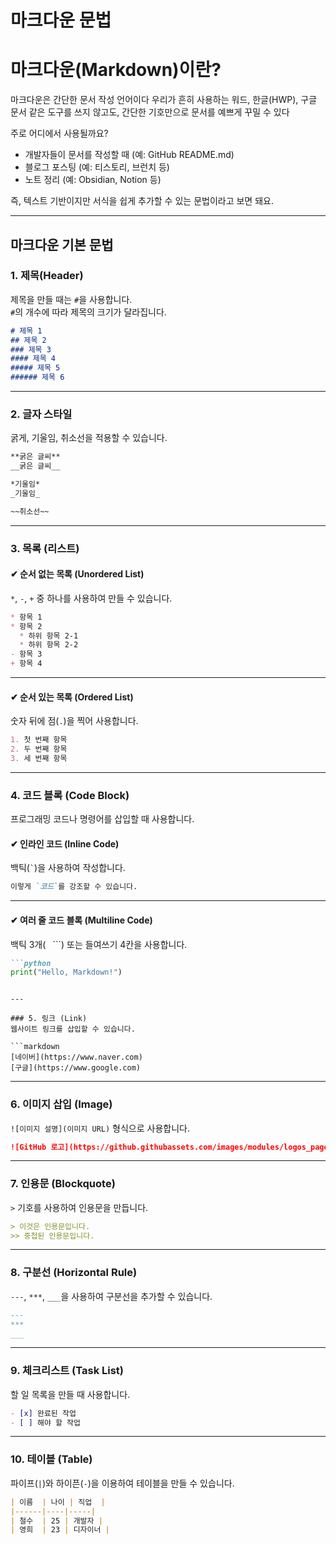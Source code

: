 # 마크다운 문법

# 마크다운(Markdown)이란?

마크다운은 간단한 문서 작성 언어이다
우리가 흔히 사용하는 워드, 한글(HWP), 구글 문서 같은 도구를 쓰지 않고도, 간단한 기호만으로 문서를 예쁘게 꾸밀 수 있다

주로 어디에서 사용될까요?

- 개발자들이 문서를 작성할 때 (예: GitHub README.md)
- 블로그 포스팅 (예: 티스토리, 브런치 등)
- 노트 정리 (예: Obsidian, Notion 등)

즉, 텍스트 기반이지만 서식을 쉽게 추가할 수 있는 문법이라고 보면 돼요.

---

## 마크다운 기본 문법  

### 1. 제목(Header)
제목을 만들 때는 `#`을 사용합니다.  
`#`의 개수에 따라 제목의 크기가 달라집니다.  

```markdown
# 제목 1
## 제목 2
### 제목 3
#### 제목 4
##### 제목 5
###### 제목 6
```

---

### 2. 글자 스타일
굵게, 기울임, 취소선을 적용할 수 있습니다.  

```markdown
**굵은 글씨**
__굵은 글씨__

*기울임*
_기울임_

~~취소선~~
```

---

### 3. 목록 (리스트)
#### ✔ 순서 없는 목록 (Unordered List)
`*`, `-`, `+` 중 하나를 사용하여 만들 수 있습니다.  

```markdown
* 항목 1
* 항목 2
  * 하위 항목 2-1
  * 하위 항목 2-2
- 항목 3
+ 항목 4
```

----

#### ✔ 순서 있는 목록 (Ordered List)
숫자 뒤에 점(`.`)을 찍어 사용합니다.  

```markdown
1. 첫 번째 항목
2. 두 번째 항목
3. 세 번째 항목
```  

---

### 4. 코드 블록 (Code Block)
프로그래밍 코드나 명령어를 삽입할 때 사용합니다.  

#### ✔ 인라인 코드 (Inline Code)
백틱(``` ` ```)을 사용하여 작성합니다.  

```markdown
이렇게 `코드`를 강조할 수 있습니다.
```

----

#### ✔ 여러 줄 코드 블록 (Multiline Code)
백틱 3개(``` ``` ```) 또는 들여쓰기 4칸을 사용합니다.  

```markdown
```python
print("Hello, Markdown!")
```
```

---

### 5. 링크 (Link)
웹사이트 링크를 삽입할 수 있습니다.  

```markdown
[네이버](https://www.naver.com)
[구글](https://www.google.com)
```

---

### 6. 이미지 삽입 (Image)
`![이미지 설명](이미지 URL)` 형식으로 사용합니다.  

```markdown
![GitHub 로고](https://github.githubassets.com/images/modules/logos_page/GitHub-Mark.png)
```

---

### 7. 인용문 (Blockquote)
`>` 기호를 사용하여 인용문을 만듭니다.  

```markdown
> 이것은 인용문입니다.
>> 중첩된 인용문입니다.
```

---

### 8. 구분선 (Horizontal Rule)
`---`, `***`, `___`을 사용하여 구분선을 추가할 수 있습니다.  

```markdown
---
***
___
```

---

### 9. 체크리스트 (Task List)
할 일 목록을 만들 때 사용합니다.  

```markdown
- [x] 완료된 작업
- [ ] 해야 할 작업
```

---

### 10. 테이블 (Table)
파이프(`|`)와 하이픈(`-`)을 이용하여 테이블을 만들 수 있습니다.  

```markdown
| 이름  | 나이 | 직업  |
|------|----|-----|
| 철수  | 25 | 개발자 |
| 영희  | 23 | 디자이너 |
```
